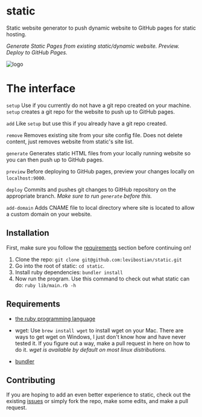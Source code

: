 # static

Static website generator to push dynamic website to GitHub pages for static hosting.

*Generate Static Pages from existing static/dynamic website. Preview. Deploy to GitHub Pages.*

![logo](logo.png)

# The interface

`setup`
Use if you currently do not have a git repo created on your machine. `setup` creates a git repo for the website to push up to GitHub pages. 

`add`
Like `setup` but use this if you already have a git repo created.

`remove`
Removes existing site from your site config file. Does not delete content, just removes website from static's site list.

`generate`
Generates static HTML files from your locally running website so you can then push up to GitHub pages.

`preview`
Before deploying to GitHub pages, preview your changes locally on `localhost:9000`.

`deploy`
Commits and pushes git changes to GitHub repository on the appropriate branch. *Make sure to run `generate` before this.*

`add-domain`
Adds CNAME file to local directory where site is located to allow a custom domain on your website.

## Installation

First, make sure you follow the [requirements](#requirements) section before continuing on!

1. Clone the repo: `git clone git@github.com:levibostian/static.git` 
2. Go into the root of static: `cd static`. 
3. Install ruby dependencies: `bundler install`
4. Now run the program. 
Use this command to check out what static can do: `ruby lib/main.rb -h` 

## Requirements

* [the ruby programming language](https://www.ruby-lang.org/en/documentation/installation/)
* wget: Use `brew install wget` to install wget on your Mac. There are ways to get wget on Windows, I just don't know how and have never tested it. If you figure out a way, make a pull request in here on how to do it. 
  *wget is available by default on most linux distributions.*
  
* [bundler](http://bundler.io/)

## Contributing

If you are hoping to add an even better experience to static, check out the existing
[issues](https://github.com/levibostian/static/issues) or simply
fork the repo, make some edits, and make a pull request.
